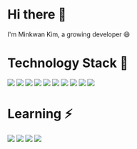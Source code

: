 # Hi there 👋
I'm Minkwan Kim, a growing developer 😄

# Technology Stack 🌱 
![](https://img.shields.io/badge/-C%20Sharp-%23239120?style=flat-square&logo=C-sharp&logoColor=white) ![](https://img.shields.io/badge/-Java-%23007396?style=flat-square&logo=java&logoColor=white) ![](https://img.shields.io/badge/-JavaScript-%23F7DF1E?style=flat-square&logo=JavaScript&logoColor=black) ![](https://img.shields.io/badge/-Python-%233776AB?style=flat-square&logo=Python&logoColor=white) 
![](https://img.shields.io/badge/-Oracle-%23F80000?style=flat-square&logo=Oracle&logoColor=white) ![](https://img.shields.io/badge/-MySQL-%234479A1?style=flat-square&logo=MySql&logoColor=white) ![](https://img.shields.io/badge/-Microsoft%20SQL%20Server-%23CC2927?style=flat-square&logo=Microsoft-SQL-Server&logoColor=white) ![](https://img.shields.io/badge/-MariaDB-%23003545?style=flat-square&logo=MariaDB&logoColor=white)
![](https://img.shields.io/badge/-Amazon%20AWS-%23232F3E?style=flat-square&logo=Amazon-AWS&logoColor=white) ![](https://img.shields.io/badge/-Git-%23F05032?style=flat-square&logo=Git&logoColor=white)

# Learning ⚡
![](https://img.shields.io/badge/-Go-%2300ADD8?style=flat-square&logo=Go&logoColor=white) ![](https://img.shields.io/badge/-scikit--learn-%23F7931E?style=flat-square&logo=scikit-learn&logoColor=black) ![](https://img.shields.io/badge/-TypeScript%20-%233178C6?style=flat-square&logo=TypeScript&logoColor=white)  ![](https://img.shields.io/badge/-Elasticsearch-%23005571?style=flat-square&logo=Elasticsearch&logoColor=white)

